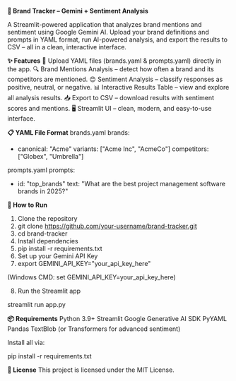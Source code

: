 **🤖 Brand Tracker – Gemini + Sentiment Analysis**

A Streamlit-powered application that analyzes brand mentions and sentiment using Google Gemini AI.
Upload your brand definitions and prompts in YAML format, run AI-powered analysis, and export the results to CSV – all in a clean, interactive interface.

**✨ Features**
📂 Upload YAML files (brands.yaml & prompts.yaml) directly in the app.
🔍 Brand Mentions Analysis – detect how often a brand and its competitors are mentioned.
😊 Sentiment Analysis – classify responses as positive, neutral, or negative.
📊 Interactive Results Table – view and explore all analysis results.
📥 Export to CSV – download results with sentiment scores and mentions.
🖥️ Streamlit UI – clean, modern, and easy-to-use interface.


**📋 YAML File Format**
brands.yaml
brands:
  - canonical: "Acme"
    variants: ["Acme Inc", "AcmeCo"]
    competitors: ["Globex", "Umbrella"]

prompts.yaml
prompts:
  - id: "top_brands"
    text: "What are the best project management software brands in 2025?"

**🚀 How to Run**
1) Clone the repository
2) git clone https://github.com/your-username/brand-tracker.git
3) cd brand-tracker
4) Install dependencies
5) pip install -r requirements.txt
6) Set up your Gemini API Key
7) export GEMINI_API_KEY="your_api_key_here"


(Windows CMD: set GEMINI_API_KEY=your_api_key_here)

8) Run the Streamlit app

streamlit run app.py

**📦 Requirements**
Python 3.9+
Streamlit
Google Generative AI SDK
PyYAML
Pandas
TextBlob (or Transformers for advanced sentiment)

Install all via:

pip install -r requirements.txt

**📜 License**
This project is licensed under the MIT License.
